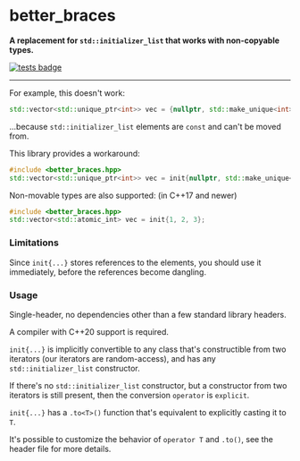 # better_braces

**A replacement for `std::initializer_list` that works with non-copyable types.**

[![tests badge](https://github.com/HolyBlackCat/better_braces/actions/workflows/tests.yml/badge.svg?branch=master)](https://github.com/HolyBlackCat/better_braces/actions?query=branch%3Amaster)

---

For example, this doesn't work:

```cpp
std::vector<std::unique_ptr<int>> vec = {nullptr, std::make_unique<int>(42)};
```

...because `std::initializer_list` elements are `const` and can't be moved from.

This library provides a workaround:

```cpp
#include <better_braces.hpp>
std::vector<std::unique_ptr<int>> vec = init{nullptr, std::make_unique<int>(42)};
```

Non-movable types are also supported: (in C++17 and newer)
```cpp
#include <better_braces.hpp>
std::vector<std::atomic_int> vec = init{1, 2, 3};
```

### Limitations

Since `init{...}` stores references to the elements, you should use it immediately, before the references become dangling.

### Usage

Single-header, no dependencies other than a few standard library headers.

A compiler with C++20 support is required.

`init{...}` is implicitly convertible to any class that's constructible from two iterators (our iterators are random-access), and has any `std::initializer_list` constructor.

If there's no `std::initializer_list` constructor, but a constructor from two iterators is still present, then the conversion `operator` is `explicit`.

`init{...}` has a `.to<T>()` function that's equivalent to explicitly casting it to `T`.

It's possible to customize the behavior of `operator T` and `.to()`, see the header file for more details.
